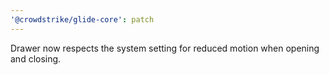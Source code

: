 ```yaml
---
'@crowdstrike/glide-core': patch
---
```


Drawer now respects the system setting for reduced motion when opening and closing.
